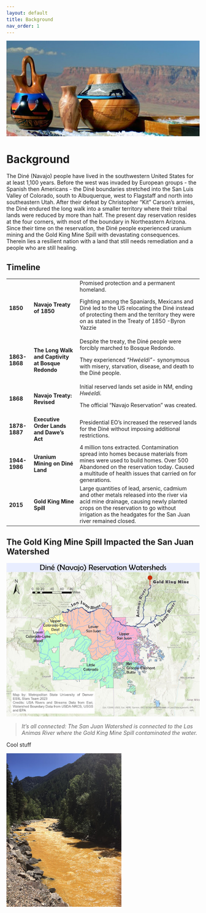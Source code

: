 ```yaml
---
layout: default
title: Background
nav_order: 1
---
```



<img src = "https://github.com/cu-esiil-edu/MSUDenver-DineWaterQuality2023/blob/main/img/Pottery2.jpg?raw=true" alt = "SW Pottery" >

# Background

The Diné (Navajo) people have lived in the southwestern United States for at least 1,100 years.  Before the west was invaded by European groups - the Spanish then Americans - the Diné boundaries stretched into the San Luis Valley of Colorado, south to Albuquerque, west to Flagstaff and north into southeastern Utah.  After their defeat by Christopher “Kit” Carson’s armies, the Diné endured the long walk into a smaller territory where their tribal lands were reduced by more than half.  The present day reservation resides at the four corners, with most of the boundary in Northeastern Arizona.  Since their time on the reservation, the Diné people experienced uranium mining and the Gold King Mine Spill with devastating consequences.  Therein lies a resilient nation with a land that still needs remediation and a people who are still healing.

## Timeline

<table>
  <tr>
   <td><strong>1850</strong>
   </td>
   <td><strong>Navajo Treaty of 1850 </strong>
   </td>
   <td>Promised protection and a permanent homeland.
<p>
Fighting among the Spaniards, Mexicans and Diné led to the US relocating the Diné instead of protecting them and the territory they were on as stated in the Treaty of 1850 -Byron Yazzie
   </td>
  </tr>
  <tr>
   <td><strong>1863-1868</strong>
   </td>
   <td><strong>The Long Walk and Captivity at Bosque Redondo</strong>
   </td>
   <td>Despite the treaty, the Diné people were forcibly marched to Bosque Redondo. 
<p>
They experienced <em>“Hwéeldi”</em>- synonymous with misery, starvation, disease, and death to the Diné people.
   </td>
  </tr>
  <tr>
   <td><strong>1868</strong>
   </td>
   <td><strong>Navajo Treaty: Revised</strong>
   </td>
   <td>Initial reserved lands set aside in NM, ending <em>Hwéeldi. </em>
<p>
The official “Navajo Reservation” was created.
   </td>
  </tr>
  <tr>
   <td><strong>1878-1887</strong>
   </td>
   <td><strong>Executive Order Lands and Dawe’s Act</strong>
   </td>
   <td>Presidential EO’s increased the reserved lands for the Diné without imposing additional restrictions.
   </td>
  </tr>
  <tr>
   <td><strong>1944-1986</strong>
   </td>
   <td><strong>Uranium Mining on Diné Land</strong>
   </td>
   <td>4 million tons extracted. Contamination spread into homes because materials from mines were used to build homes. Over 500 Abandoned on the reservation today. Caused a multitude of health issues that carried on for generations.
   </td>
  </tr>
  <tr>
   <td><strong>2015</strong>
   </td>
   <td><strong>Gold King Mine Spill</strong>
   </td>
   <td>Large quantities of lead, arsenic, cadmium and other metals released into the river via acid mine drainage, causing newly planted crops on the reservation to go without irrigation as the headgates for the San Juan river remained closed. 
   </td>
  </tr>
</table>

## The Gold King Mine Spill Impacted the San Juan Watershed

<img src= "https://github.com/cu-esiil-edu/MSUDenver-DineWaterQuality2023/blob/main/img/MapWatersheds.jpg?raw=true" alt= "Map of the San Juan Watershed on the Dine Reservation" >

> *It’s all connected: The San Juan Watershed is connected to the Las Animas River where the Gold King Mine Spill contaminated the water.*


Cool stuff

<img src="https://github.com/cu-esiil-edu/MSUDenver-DineWaterQuality2023/blob/main/AnimasPolluted.jpg?raw=true" height="400px" />
